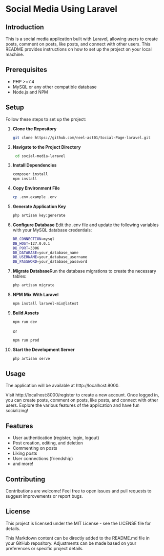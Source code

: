 
# Social Media Using Laravel

## Introduction
This is a social media application built with Laravel, allowing users to create posts, comment on posts, like posts, and connect with other users. This README provides instructions on how to set up the project on your local machine.

## Prerequisites
- PHP >=7.4
- MySQL or any other compatible database
- Node.js and NPM

## Setup
Follow these steps to set up the project:

1. **Clone the Repository**
   ```bash
   git clone https://github.com/neel-ast01/Social-Page-laravel.git
   ```

2. **Navigate to the Project Directory**
   ```bash 
    cd social-media-laravel
    ```

3. **Install Dependencies**
   ```bash
   composer install
   npm install
   ```

4. **Copy Environment File**
   ```bash
   cp .env.example .env  
   ``` 

5. **Generate Application Key**
   ```bash
   php artisan key:generate 
   ``` 

6. **Configure Database**
   Edit the .env file and update the following variables with your MySQL database credentials:
   ```bash
   DB_CONNECTION=mysql
   DB_HOST=127.0.0.1
   DB_PORT=3306
   DB_DATABASE=your_database_name
   DB_USERNAME=your_database_username
   DB_PASSWORD=your_database_password  
   ```

7. **Migrate Database**Run the database migrations to create the necessary tables:
   ```bash
   php artisan migrate 
   ``` 
   
8. **NPM Mix With Laravel**
   ```bash
   npm install laravel-mix@latest
   ```
   
9. **Build Assets**
   ```bash
   npm run dev
   ```
   or

   ```bash
   npm run prod
   ```
   

10. **Start the Development Server**
    ```bash
    php artisan serve
    ```


## Usage
The application will be available at http://localhost:8000.

Visit http://localhost:8000/register to create a new account. Once logged in, you can create posts, comment on posts, like posts, and connect with other users. Explore the various features of the application and have fun socializing!

## Features
- User authentication (register, login, logout)
- Post creation, editing, and deletion
- Commenting on posts
- Liking posts
- User connections (friendship)
- and more!

## Contributing
Contributions are welcome! Feel free to open issues and pull requests to suggest improvements or report bugs.

## License
This project is licensed under the MIT License - see the LICENSE file for details.

This Markdown content can be directly added to the README.md file in your GitHub repository. Adjustments can be made based on your preferences or specific project details.
